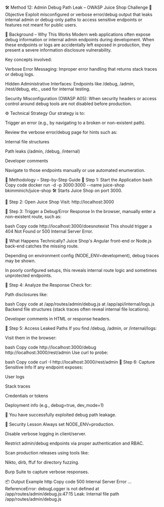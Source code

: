 🛠️ Method 12: Admin Debug Path Leak – OWASP Juice Shop Challenge
🎯 Objective
Exploit misconfigured or verbose error/debug output that leaks internal admin or debug-only paths to access sensitive endpoints or features not meant for public users.

🧵 Background – Why This Works
Modern web applications often expose debug information or internal admin endpoints during development. When these endpoints or logs are accidentally left exposed in production, they present a severe information disclosure vulnerability.

Key concepts involved:

Verbose Error Messaging: Improper error handling that returns stack traces or debug logs.

Hidden Administrative Interfaces: Endpoints like /debug, /admin, /rest/debug, etc., used for internal testing.

Security Misconfiguration (OWASP A05): When security headers or access control around debug tools are not disabled before production.

⚙️ Technical Strategy
Our strategy is to:

Trigger an error (e.g., by navigating to a broken or non-existent path).

Review the verbose error/debug page for hints such as:

Internal file structures

Path leaks (/admin, /debug, /internal)

Developer comments

Navigate to those endpoints manually or use automated enumeration.

🔎 Methodology – Step-by-Step Guide
🔸 Step 1: Start the Application
bash
Copy code
docker run -d -p 3000:3000 --name juice-shop bkimminich/juice-shop
🛠️ Starts Juice Shop on port 3000.

🔸 Step 2: Open Juice Shop
Visit: http://localhost:3000

🔸 Step 3: Trigger a Debug/Error Response
In the browser, manually enter a non-existent route, such as:

bash
Copy code
http://localhost:3000/doesnotexist
This should trigger a 404 Not Found or 500 Internal Server Error.

🔬 What Happens Technically?
Juice Shop's Angular front-end or Node.js back-end catches the missing route.

Depending on environment config (NODE_ENV=development), debug traces may be shown.

In poorly configured setups, this reveals internal route logic and sometimes unprotected endpoints.

🔸 Step 4: Analyze the Response
Check for:

Path disclosures like:

bash
Copy code
at /app/routes/admin/debug.js
at /app/api/internal/logs.js
Backend file structures (stack traces often reveal internal file locations).

Developer comments in HTML or response headers.

🔸 Step 5: Access Leaked Paths
If you find /debug, /admin, or /internal/logs:

Visit them in the browser:

bash
Copy code
http://localhost:3000/debug
http://localhost:3000/rest/admin
Use curl to probe:

bash
Copy code
curl -I http://localhost:3000/rest/admin
🔸 Step 6: Capture Sensitive Info
If any endpoint exposes:

User logs

Stack traces

Credentials or tokens

Deployment info (e.g., debug=true, dev_mode=1)

🎯 You have successfully exploited debug path leakage.

🔐 Security Lesson
Always set NODE_ENV=production.

Disable verbose logging in client/server.

Restrict admin/debug endpoints via proper authentication and RBAC.

Scan production releases using tools like:

Nikto, dirb, ffuf for directory fuzzing.

Burp Suite to capture verbose responses.

📦 Output Example
http
Copy code
500 Internal Server Error
...
ReferenceError: debugLogger is not defined
    at /app/routes/admin/debug.js:47:15
Leak: Internal file path /app/routes/admin/debug.js

